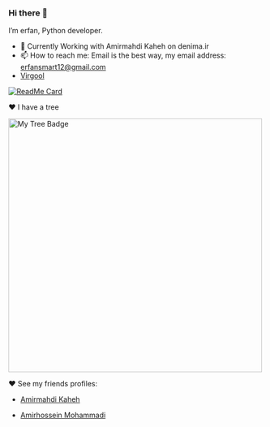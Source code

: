 ### Hi there 👋

I’m erfan, Python developer.

- 🔭 Currently Working with Amirmahdi Kaheh on denima.ir
- 📫 How to reach me: Email is the best way, my email address: erfansmart12@gmail.com
- [Virgool](https://virgool.io/@erfansaberi)
  
[![ReadMe Card](https://github-readme-stats.vercel.app/api?username=erfansaberi&show_icons=true)](https://github.com/erfansaberi)

♥ I have a tree

<img src="https://anchor.digitalocean.com/rs/113-DTN-266/images/Tree%20Badge.png" width="500" height="500" alt="My Tree Badge">

♥ See my friends profiles:
  
- [Amirmahdi Kaheh](https://github.com/Amirmahdi-Kaheh)
  
- [Amirhossein Mohammadi](https://github.com/BlackIQ)
